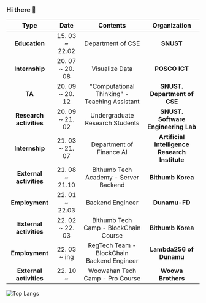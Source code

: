 ### Hi there 👋

<!--
**Hyeongwon-up/Hyeongwon-up** is a ✨ _special_ ✨ repository because its `README.md` (this file) appears on your GitHub profile.

Here are some ideas to get you started:

- 🔭 I’m currently working on ...
- 🌱 I’m currently learning ...
- 👯 I’m looking to collaborate on ...
- 🤔 I’m looking for help with ...
- 💬 Ask me about ...
- 📫 How to reach me: ...
- 😄 Pronouns: ...
- ⚡ Fun fact: ...
-->



| **Type** | **Date** | **Contents** | **Organization** |
|:--------:|:--------:|:--------:|:--------:|
| **Education** | 15. 03 ~ 22.02 | Department of CSE | **SNUST** |
| **Internship** | 20. 07 ~  20. 08 | Visualize Data  | **POSCO ICT** |
| **TA** | 20. 09 ~  20. 12 | "Computational Thinking" - Teaching Assistant | **SNUST. Department of CSE** |
| **Research activities** | 20. 09 ~  21. 02 | Undergraduate Research Students | **SNUST. Software Engineering Lab** |
| **Internship** | 21. 03 ~ 21. 07  |  Department of Finance AI | **Artificial Intelligence Research Institute** |
| **External activities** | 21. 08 ~ 21.10 |  Bithumb Tech Academy - Server Backend | **Bithumb Korea** |
| **Employment** | 22. 01 ~ 22.03 | Backend Engineer | **Dunamu-FD** |
| **External activities** | 22. 02 ~ 22. 03 |  Bithumb Tech Camp - BlockChain Course | **Bithumb Korea** |
| **Employment** | 22. 03 ~ ing | RegTech Team - BlockChain Backend Engineer | **Lambda256 of Dunamu** |
| **External activities** | 22. 10 ~ |  Woowahan Tech Camp - Pro Course | **Woowa Brothers** |










![Top Langs](https://github-readme-stats.vercel.app/api/top-langs/?username=Hyeongwon-up&layout=compact)

